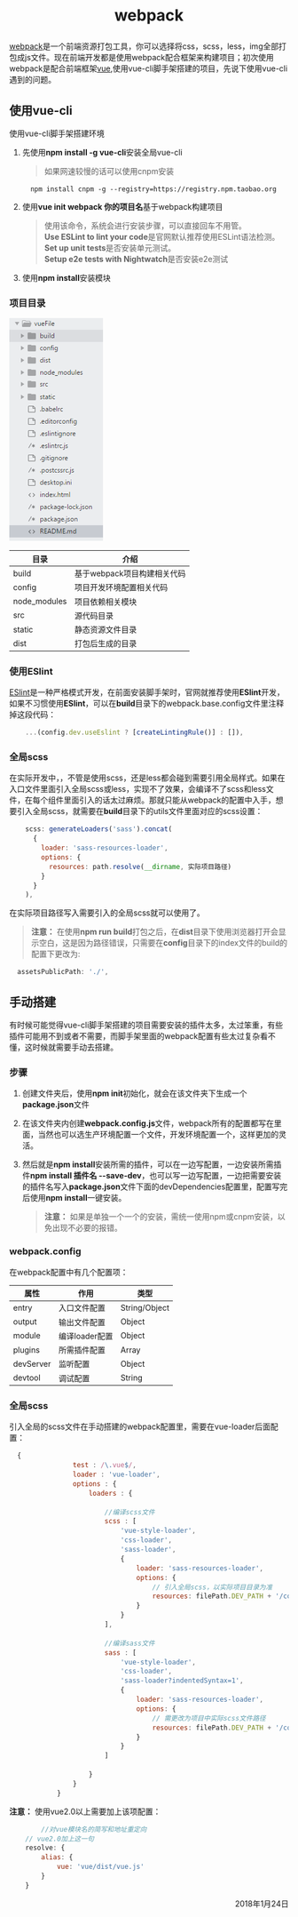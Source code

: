 # <p align="center">webpack</p> #

[webpack](https://webpack.js.org)是一个前端资源打包工具，你可以选择将css，scss，less，img全部打包成js文件。现在前端开发都是使用webpack配合框架来构建项目；初次使用webpack是配合前端框架[vue](https://cn.vuejs.org),使用vue-cli脚手架搭建的项目，先说下使用vue-cli遇到的问题。

## 使用vue-cli ##

使用vue-cli脚手架搭建环境
1. 先使用**npm install -g vue-cli**安装全局vue-cli
    >如果网速较慢的话可以使用cnpm安装
    ```
      npm install cnpm -g --registry=https://registry.npm.taobao.org
    ```

2. 使用**vue init webpack 你的项目名**基于webpack构建项目
    >使用该命令，系统会进行安装步骤，可以直接回车不用管。  
    **Use ESLint to lint your code**是官网默认推荐使用ESLint语法检测。  
    **Set up unit tests**是否安装单元测试。  
    **Setup e2e tests with Nightwatch**是否安装e2e测试

3. 使用**npm install**安装模块  

### 项目目录 ###  

<img src="./img/微信图片_20180123100459.png"/>  

目录|介绍  
-|- 
build|基于webpack项目构建相关代码
config|项目开发环境配置相关代码 
node_modules|项目依赖相关模块 
src|源代码目录 
static|静态资源文件目录  
dist|打包后生成的目录  

### 使用ESlint ###
[ESlint](https://eslint.org/)是一种严格模式开发，在前面安装脚手架时，官网就推荐使用**ESlint**开发，如果不习惯使用**ESlint**，可以在**build**目录下的webpack.base.config文件里注释掉这段代码：
```js
    ...(config.dev.useEslint ? [createLintingRule()] : []),
```

### 全局scss ###
在实际开发中，，不管是使用scss，还是less都会碰到需要引用全局样式。如果在入口文件里面引入全局scss或less，实现不了效果，会编译不了scss和less文件，在每个组件里面引入的话太过麻烦。那就只能从webpack的配置中入手，想要引入全局scss，就需要在**build**目录下的utils文件里面对应的scss设置：
```js
    scss: generateLoaders('sass').concat(
      {
        loader: 'sass-resources-loader',
        options: {
          resources: path.resolve(__dirname, 实际项目路径)
        }
      }
    ),
```
在实际项目路径写入需要引入的全局scss就可以使用了。  

>__注意：__ 在使用**npm run build**打包之后，在**dist**目录下使用浏览器打开会显示空白，这是因为路径错误，只需要在**config**目录下的index文件的build的配置下更改为:
```js
  assetsPublicPath: './',
```  


## 手动搭建 ##
有时候可能觉得vue-cli脚手架搭建的项目需要安装的插件太多，太过笨重，有些插件可能用不到或者不需要，而脚手架里面的webpack配置有些太过复杂看不懂，这时候就需要手动去搭建。

### 步骤 ###
1. 创建文件夹后，使用**npm init**初始化，就会在该文件夹下生成一个**package.json**文件  

2. 在该文件夹内创建**webpack.config.js**文件，webpack所有的配置都写在里面，当然也可以选生产环境配置一个文件，开发环境配置一个，这样更加的灵活。

3. 然后就是**npm install**安装所需的插件，可以在一边写配置，一边安装所需插件**npm install 插件名 --save-dev**，也可以写一边写配置，一边把需要安装的插件名写入**package.json**文件下面的devDependencies配置里，配置写完后使用**npm install**一键安装。  
    >__注意：__ 如果是单独一个一个的安装，需统一使用npm或cnpm安装，以免出现不必要的报错。

### webpack.config ###
在webpack配置中有几个配置项：  

属性|作用|类型
-|-|-
entry|入口文件配置|String/Object
output|输出文件配置|Object
module|编译loader配置|Object
plugins|所需插件配置|Array
devServer|监听配置|Object
devtool|调试配置|String



### 全局scss ###
引入全局的scss文件在手动搭建的webpack配置里，需要在vue-loader后面配置：
```js
  {
				test : /\.vue$/,
				loader : 'vue-loader',
				options : {
					loaders : {
						
						//编译scss文件
						scss : [
							'vue-style-loader',
							'css-loader',
							'sass-loader',
							{
								loader: 'sass-resources-loader',
								options: {
									// 引入全局scss，以实际项目目录为准
									resources: filePath.DEV_PATH + '/common/style.scss'
								}
							}
						],

						//编译sass文件
						sass : [
							'vue-style-loader',
							'css-loader',
							'sass-loader?indentedSyntax=1',
							{
								loader: 'sass-resources-loader',
								options: {
									// 需更改为项目中实际scss文件路径
									resources: filePath.DEV_PATH + '/common/style.scss'
								}
							}
						]
					
					}
				}
			}
```  
__注意：__ 使用vue2.0以上需要加上该项配置：
```js
        //对vue模块名的简写和地址重定向  
	// vue2.0加上这一句
	resolve: {
		alias: {
			vue: 'vue/dist/vue.js'
		}
	}
```

 <p align="right">2018年1月24日</p>  


 





